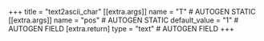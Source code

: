 +++
title = "text2ascii_char"
[[extra.args]]
name = "T" # AUTOGEN STATIC
[[extra.args]]
name = "pos" # AUTOGEN STATIC
default_value = "1" # AUTOGEN FIELD
[extra.return]
type = "text" # AUTOGEN FIELD
+++